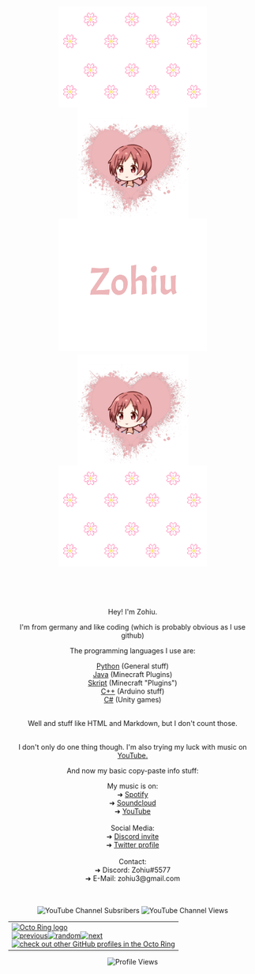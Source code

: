 <h1 align="center">
  <br>
</h1>

<br>

<h1 align="center">
  <div align="center">
    <img align="center" width="300" src="flower.gif">
    <img align="center" width="300" src="flower.gif">
  </div>

  <div align="center">
    <img align="top" width="225" src="heartpfp.png">
    <img width="300" src="name_a.svg">
    <img align="top" width="225" src="heartpfp.png">
  </div>

  <div align="center">
    <img align="center" width="300" src="flower.gif">
    <img align="center" width="300" src="flower.gif">
  </div>
  <br>
</h1>
<br>


<div align="center">
  <p align="center">Hey! I'm Zohiu.</p>

  <p align="center">I'm from germany and like coding (which is probably obvious as I use github)</p>
  <p align="center">The programming languages I use are:</p>
  
  <div align="center">
    <a href="https://www.python.org/">Python</a>
    (General stuff)
  </div>
  
  <div align="center">
    <a href="https://www.java.com/">Java</a>
    (Minecraft Plugins)
  </div>
  
  <div align="center">
    <a href="https://github.com/SkriptLang/Skript">Skript</a>
    (Minecraft "Plugins")
  </div>
  
  <div align="center">
    <a href="https://www.arduino.cc/">C++</a>
    (Arduino stuff)
  </div>
  
  <div align="center">
    <a href="https://unity.com/">C#</a>
    (Unity games)
  </div>
  
  <br>
  <p align="center">Well and stuff like HTML and Markdown, but I don't count those.</p>  
  <br>

</div>

<div align="center">
  
  <div align="center">I don't only do one thing though. I'm also trying my luck with music on <a href="https://www.youtube.com/channel/UCMiR4h60k6DJPrWgvTY6soQ">YouTube.</a></div>
  <p align="center">And now my basic copy-paste info stuff:</p>  
  
  <div align="center">My music is on:</div>
  <div align="center">➜ <a href="https://open.spotify.com/artist/79sP0BbLIwBFAa5lxoBxYv?si=o4-JhUZjQEi3-387mWb6zw">Spotify</a></div>
  <div align="center">➜ <a href="https://soundcloud.com/zohiu">Soundcloud</a></div>
  <div align="center">➜ <a href="https://www.youtube.com/channel/UCMiR4h60k6DJPrWgvTY6soQ">YouTube</a></div>
  <br>
  <div align="center">Social Media:</div>
  <div align="center">➜ <a href="https://discord.gg/5Avgcgrp95">Discord invite</a></div>
  <div align="center">➜ <a href="https://twitter.com/Zohiu3">Twitter profile</a></div>
  <br>
  <div align="center">Contact:</div>
  <div align="center">➜ Discord: Zohiu#5577</div>
  <div align="center">➜ E-Mail: zohiu3@gmail.com</div>
  
  <br>

</div>

<br>

<div align="center">
 
 ![YouTube Channel Subsribers](https://img.shields.io/youtube/channel/subscribers/UCMiR4h60k6DJPrWgvTY6soQ?style=social)
 ![YouTube Channel Views](https://img.shields.io/youtube/channel/views/UCMiR4h60k6DJPrWgvTY6soQ?style=social)
  
  <table><tbody><tr><td><a href="https://octo-ring.com/"><img src="https://octo-ring.com/static/img/widget/top.png" width="99%" alt="Octo Ring logo" align="top"></a><br><a href="https://octo-ring.com/p/Zohiu/prev"><img src="https://octo-ring.com/static/img/widget/prev.png" width="33%" alt="previous" align="top" title="previous profile"></a><a href="https://octo-ring.com/p/Zohiu/random"><img src="https://octo-ring.com/static/img/widget/random.png" width="33%" alt="random" align="top" title="random profile"></a><a href="https://octo-ring.com/p/Zohiu/next"><img src="https://octo-ring.com/static/img/widget/next.png" width="33%" alt="next" align="top" title="next profile"></a><br><a href="https://octo-ring.com/"><img src="https://octo-ring.com/static/img/widget/bottom.png" width="99%" alt="check out other GitHub profiles in the Octo Ring" align="top"></a></td></tr></tbody></table>
  
  ![Profile Views](https://komarev.com/ghpvc/?username=zohiu)
  
</div>
